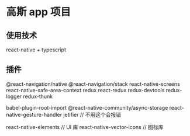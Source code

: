 <!--
 * @Author: jack-pearson qize953463876@gmail.com
 * @Date: 2022-05-26 14:10:56
 * @LastEditors: jack-pearson qize953463876@gmail.com
 * @LastEditTime: 2022-05-30 14:48:09
 * @FilePath: \GOSS-APP\readme.md
 * @Description: 这是默认设置,请设置`customMade`, 打开koroFileHeader查看配置 进行设置: https://github.com/OBKoro1/koro1FileHeader/wiki/%E9%85%8D%E7%BD%AE
-->

# 高斯 app 项目

## 使用技术

react-native + typescript

## 插件

@react-navigation/native
@react-navigation/stack
react-native-screens
react-native-safe-area-context
redux
react-redux
redux-devtools
redux-logger
redux-thunk

babel-plugin-root-import
@react-native-community/async-storage
react-native-gesture-handler
jetifier // 不用这个会报错

react-native-elements // UI 库
react-native-vector-icons // 图标库
